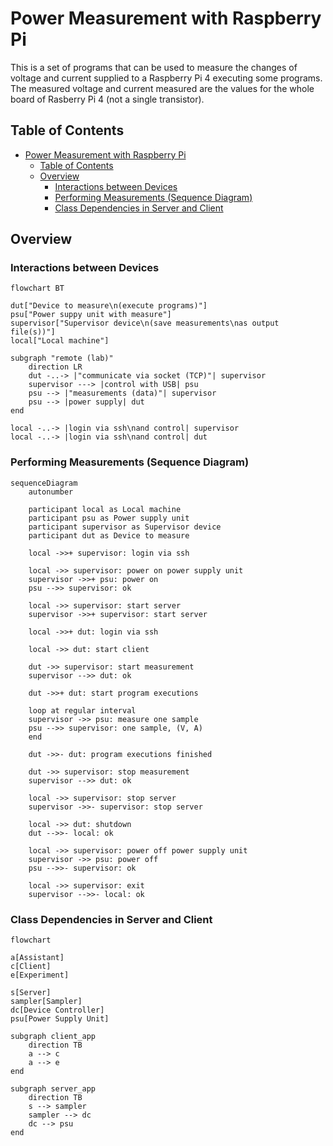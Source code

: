 # Power Measurement with Raspberry Pi

This is a set of programs that can be used to measure the changes of voltage and current supplied to a Raspberry Pi 4 executing some programs.
The measured voltage and current measured are the values for the whole board of Rasberry Pi 4 (not a single transistor).

## Table of Contents
- [Power Measurement with Raspberry Pi](#power-measurement-with-raspberry-pi)
  - [Table of Contents](#table-of-contents)
  - [Overview](#overview)
    - [Interactions between Devices](#interactions-between-devices)
    - [Performing Measurements (Sequence Diagram)](#performing-measurements-sequence-diagram)
    - [Class Dependencies in Server and Client](#class-dependencies-in-server-and-client)

## Overview
### Interactions between Devices
```mermaid
flowchart BT

dut["Device to measure\n(execute programs)"]
psu["Power suppy unit with measure"]
supervisor["Supervisor device\n(save measurements\nas output file(s))"]
local["Local machine"]

subgraph "remote (lab)"
    direction LR
    dut -..-> |"communicate via socket (TCP)"| supervisor
    supervisor ---> |control with USB| psu
    psu --> |"measurements (data)"| supervisor
    psu --> |power supply| dut
end

local -..-> |login via ssh\nand control| supervisor
local -..-> |login via ssh\nand control| dut
```

### Performing Measurements (Sequence Diagram)
```mermaid
sequenceDiagram
    autonumber

    participant local as Local machine
    participant psu as Power supply unit
    participant supervisor as Supervisor device
    participant dut as Device to measure

    local ->>+ supervisor: login via ssh

    local ->> supervisor: power on power supply unit
    supervisor ->>+ psu: power on
    psu -->> supervisor: ok

    local ->> supervisor: start server
    supervisor ->>+ supervisor: start server

    local ->>+ dut: login via ssh

    local ->> dut: start client
 
    dut ->> supervisor: start measurement
    supervisor -->> dut: ok

    dut ->>+ dut: start program executions

    loop at regular interval
    supervisor ->> psu: measure one sample
    psu -->> supervisor: one sample, (V, A)
    end

    dut ->>- dut: program executions finished

    dut ->> supervisor: stop measurement
    supervisor -->> dut: ok

    local ->> supervisor: stop server
    supervisor ->>- supervisor: stop server

    local ->> dut: shutdown
    dut -->>- local: ok

    local ->> supervisor: power off power supply unit
    supervisor ->> psu: power off
    psu -->>- supervisor: ok

    local ->> supervisor: exit
    supervisor -->>- local: ok
```

### Class Dependencies in Server and Client
```mermaid
flowchart

a[Assistant]
c[Client]
e[Experiment]

s[Server]
sampler[Sampler]
dc[Device Controller]
psu[Power Supply Unit]

subgraph client_app
    direction TB
    a --> c
    a --> e
end

subgraph server_app
    direction TB
    s --> sampler
    sampler --> dc
    dc --> psu
end
```